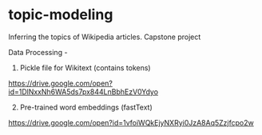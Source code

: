 # topic-modeling
Inferring the topics of Wikipedia articles. Capstone project


Data Processing -

1. Pickle file for Wikitext (contains tokens)

https://drive.google.com/open?id=1DlNxxNh6WA5ds7px844LnBbhEzV0Ydyo

2. Pre-trained word embeddings (fastText)

https://drive.google.com/open?id=1vfoiWQkEjyNXRyi0JzA8Aq5Zzjfcpo2w
